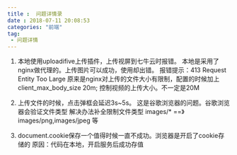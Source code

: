 ```yaml
---
title :  问题详情录 
date : 2018-07-11 20:08:53
categories: "前端"
tag:
 - 问题详情   
---
```


1. 本地使用uploadifive上传插件，上传视屏到七牛云时报错。
本地是采用了nginx做代理的。上传图片可以成功，使用却出错。
报错提示：413 Request Entity Too Large 
原来是nginx对上传的文件大小有限制，配置的时候加上client_max_body_size 20m; 
控制视频的上传大小。不一定是20M

2. 上传文件的时候，点击弹框会延迟3s~5s。
这是谷歌浏览器的问题。谷歌浏览器会验证文件类型
解决办法补全限制文件类型  images/*  ==》  images/png,images/jpeg 等

3. document.cookie保存一个值得时候一直不成功。浏览器是开启了cookie存储的
原因：代码在本地，开启服务后成功存值




